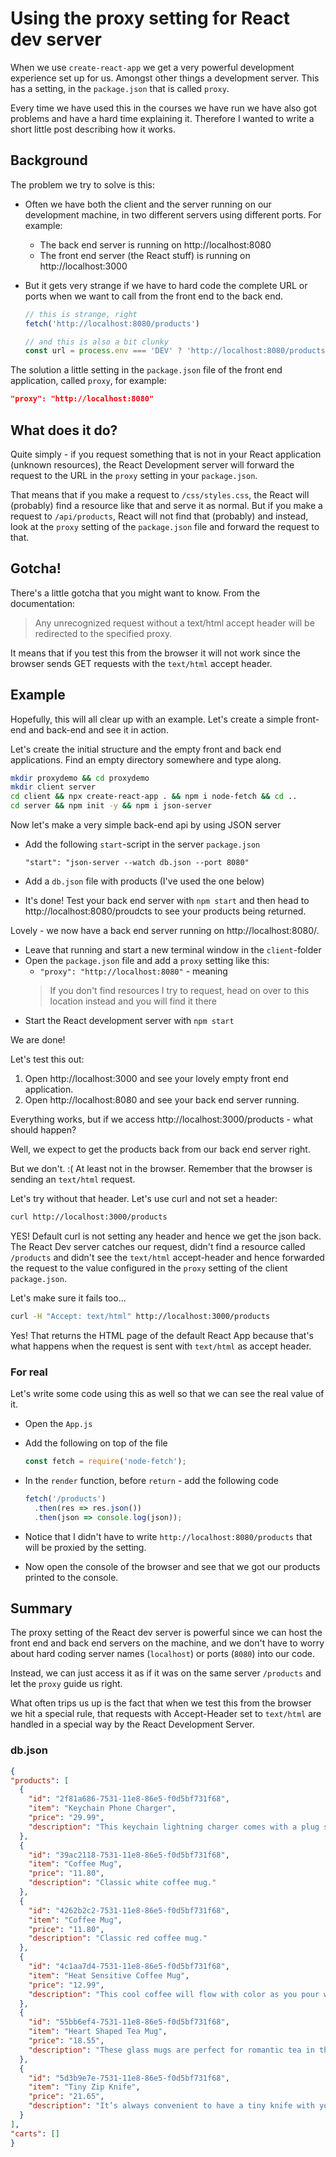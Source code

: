 # Using the proxy setting for React dev server

When we use `create-react-app` we get a very powerful development experience set up for us. Amongst other things a development server. This has a setting, in the `package.json` that is called `proxy`.

Every time we have used this in the courses we have run we have also got problems and have a hard time explaining it. Therefore I wanted to write a short little post describing how it works.

## Background

The problem we try to solve is this:

* Often we have both the client and the server running on our development machine, in two different servers using different ports. For example:
  * The back end server is running on http://localhost:8080
  * The front end server (the React stuff) is running on http://localhost:3000
* But it gets very strange if we have to hard code the complete URL or ports when we want to call from the front end to the back end.

  ```javascript
  // this is strange, right
  fetch('http://localhost:8080/products')

  // and this is also a bit clunky
  const url = process.env === 'DEV' ? 'http://localhost:8080/products' : 'http://www.production.com/products'
  ```

The solution a little setting in the `package.json` file of the front end application, called `proxy`, for example:

```json
"proxy": "http://localhost:8080"
```

## What does it do?

Quite simply - if you request something that is not in your React application (unknown resources), the React Development server will forward the request to the URL in the `proxy` setting in your `package.json`.

That means that if you make a request to `/css/styles.css`, the React will (probably) find a resource like that and serve it as normal.
But if you make a request to `/api/products`, React will not find that (probably) and instead, look at the `proxy` setting of the `package.json` file and forward the request to that.

## Gotcha!

There's a little gotcha that you might want to know. From the documentation:

> Any unrecognized request without a text/html accept header will be redirected to the specified proxy.

It means that if you test this from the browser it will not work since the browser sends GET requests with the `text/html` accept header.

## Example

Hopefully, this will all clear up with an example. Let's create a simple front-end and back-end and see it in action.

Let's create the initial structure and the empty front and back end applications. Find an empty directory somewhere and type along.

```bash
mkdir proxydemo && cd proxydemo
mkdir client server
cd client && npx create-react-app . && npm i node-fetch && cd ..
cd server && npm init -y && npm i json-server
```

Now let's make a very simple back-end api by using JSON server

* Add the following `start`-script in the server `package.json`

  `"start": "json-server --watch db.json --port 8080"`

* Add a `db.json` file with products (I've used the one below)
* It's done! Test your back end server with `npm start` and then head to http://localhost:8080/proudcts to see your products being returned.

Lovely - we now have a back end server running on http://localhost:8080/.

* Leave that running and start a new terminal window in the `client`-folder
* Open the `package.json` file and add a `proxy` setting like this:
  * `"proxy": "http://localhost:8080"` - meaning
  > If you don't find resources I try to request, head on over to this location instead and you will find it there
* Start the React development server with `npm start`

We are done!

Let's test this out:

1. Open http://localhost:3000 and see your lovely empty front end application.
1. Open http://localhost:8080 and see your back end server running.

Everything works, but if we access http://localhost:3000/products - what should happen?

Well, we expect to get the products back from our back end server right.

But we don't. :( At least not in the browser. Remember that the browser is sending an `text/html` request.

Let's try without that header. Let's use curl and not set a header:

```bash
curl http://localhost:3000/products
```

YES! Default curl is not setting any header and hence we get the json back. The React Dev server catches our request, didn't find a resource called `/products` and didn't see the `text/html` accept-header and hence forwarded the request to the value configured in the `proxy` setting of the client `package.json`.

Let's make sure it fails too...

```bash
curl -H "Accept: text/html" http://localhost:3000/products
```

Yes! That returns the HTML page of the default React App because that's what happens when the request is sent with `text/html` as accept header.

### For real

Let's write some code using this as well so that we can see the real value of it.

* Open the `App.js`
* Add the following on top of the file

  ```javascript
  const fetch = require('node-fetch');
  ```

* In the `render` function, before `return` - add the following code

  ```javascript
  fetch('/products')
    .then(res => res.json())
    .then(json => console.log(json));
  ```

* Notice that I didn't have to write `http://localhost:8080/products` that will be proxied by the setting.
* Now open the console of the browser and see that we got our products printed to the console.

## Summary

The proxy setting of the React dev server is powerful since we can host the front end and back end servers on the machine, and we don't have to worry about hard coding server names (`localhost`) or ports (`8080`) into our code.

Instead, we can just access it as if it was on the same server `/products` and let the `proxy` guide us right.

What often trips us up is the fact that when we test this from the browser we hit a special rule, that requests with Accept-Header set to `text/html` are handled in a special way by the React Development Server.

### db.json

```json
{
"products": [
  {
    "id": "2f81a686-7531-11e8-86e5-f0d5bf731f68",
    "item": "Keychain Phone Charger",
    "price": "29.99",
    "description": "This keychain lightning charger comes with a plug so you’ll be able to charge anywhere with an outlet. Great for the traveller on the go who always needs their phone."
  },
  {
    "id": "39ac2118-7531-11e8-86e5-f0d5bf731f68",
    "item": "Coffee Mug",
    "price": "11.80",
    "description": "Classic white coffee mug."
  },
  {
    "id": "4262b2c2-7531-11e8-86e5-f0d5bf731f68",
    "item": "Coffee Mug",
    "price": "11.80",
    "description": "Classic red coffee mug."
  },
  {
    "id": "4c1aa7d4-7531-11e8-86e5-f0d5bf731f68",
    "item": "Heat Sensitive Coffee Mug",
    "price": "12.99",
    "description": "This cool coffee will flow with color as you pour warm coffee into it."
  },
  {
    "id": "55bb6ef4-7531-11e8-86e5-f0d5bf731f68",
    "item": "Heart Shaped Tea Mug",
    "price": "18.55",
    "description": "These glass mugs are perfect for romantic tea in the mornings."
  },
  {
    "id": "5d3b9e7e-7531-11e8-86e5-f0d5bf731f68",
    "item": "Tiny Zip Knife",
    "price": "21.65",
    "description": "It’s always convenient to have a tiny knife with you. This is the most portable knife we have seen!"
  }
],
"carts": []
}
```
